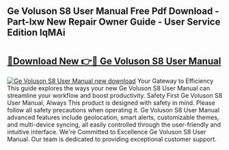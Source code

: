 ## Ge Voluson S8 User Manual Free Pdf Download - Part-lxw New Repair Owner Guide - User Service Edition lqMAi

# <h2><a href="http://bc3975.oget.top/?id=Ge+Voluson+S8+User+Manual">🔗Download New 👉🔴 Ge Voluson S8 User Manual</a></h2>

[![Ge Voluson S8 User Manual new download](https://i.imgur.com/5g1atiW.png)](http://bc3975.oget.top/?id=Ge+Voluson+S8+User+Manual)
Your Gateway to Efficiency This guide explores the ways your new Ge Voluson S8 User Manual can streamline your workflow and boost productivity. Safety First Ge Voluson S8 User Manual, Always This product is designed with safety in mind. Please follow all safety precautions when operating it. Ge Voluson S8 User Manual advanced features include geolocation, smart alerts, customizable themes, and multi-device syncing, all easily controlled through the user-friendly and intuitive interface. We're Committed to Excellence Ge Voluson S8 User Manual. Our team is dedicated to providing exceptional customer support.
